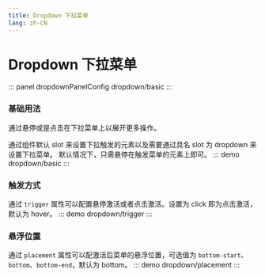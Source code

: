 ```yaml
---
title: Dropdown 下拉菜单
lang: zh-CN
---
```


<script setup>
import {dropdownPanelConfig} from '../../components/panel/config'
</script>

# Dropdown 下拉菜单
::: panel dropdownPanelConfig
dropdown/basic
:::

### 基础用法
通过悬停或是点击在下拉菜单上以展开更多操作。

通过组件默认 slot 来设置下拉触发的元素以及需要通过具名 slot 为 dropdown 来设置下拉菜单。 默认情况下，只需悬停在触发菜单的元素上即可。
::: demo
dropdown/basic
:::

### 触发方式
通过 `trigger` 属性可以配置悬停激活或者点击激活。设置为 click 即为点击激活， 默认为 hover。
::: demo
dropdown/trigger
:::

### 悬浮位置
通过 `placement` 属性可以配激活后菜单的悬浮位置，可选值为 `bottom-start`、`bottom`、`bottom-end`，默认为 bottom。
::: demo
dropdown/placement
:::


